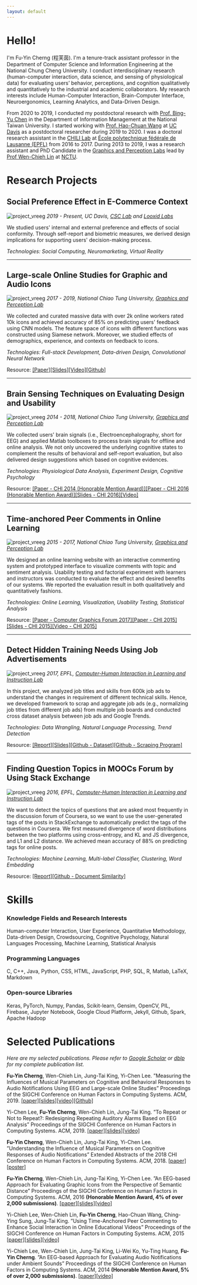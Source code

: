 ```yaml
---
layout: default
---
```


# Hello!
I'm Fu-Yin Cherng (程芙茵). I'm a tenure-track assistant professor in the Department of Computer Science and Information Engineering at the National Chung Cheng University. I conduct interdisciplinary research (human-computer interaction, data science, and sensing of physiological data) for evaluating users’ behavior, perceptions, and cognition qualitatively and quantitatively to the industrial and academic collaborators. My research interests include Human-Computer Interaction, Brain-Computer Interface, Neuroergonomics, Learning Analytics, and Data-Driven Design.


From 2020 to 2019, I conducted my postdoctoral research with [Prof. Bing-Yu Chen](http://graphics.im.ntu.edu.tw/~robin/) in the Department of Information Management at the National Taiwan University. I started working with [Prof. Hao-Chuan Wang](http://www.haochuanwang.info/) at [UC Davis](https://www.ucdavis.edu/) as a postdoctoral researcher during 2019 to 2020. I was a doctoral research assistant in the [CHILI Lab](https://www.epfl.ch/labs/chili/) at [École polytechnique fédérale de Lausanne (EPFL)](https://www.epfl.ch/en/home/) from 2016 to 2017. During 2013 to 2019, I was a research assistant and PhD Candidate in the [Graphics and Perception Labs](https://gpl.cs.nctu.edu.tw) lead by [Prof Wen-Chieh Lin](https://gpl.cs.nctu.edu.tw/Steve-Lin/) at [NCTU](https://www.nctu.edu.tw/).

# Research Projects
## Social Preference Effect in E-Commerce Context
![project_vreeg](assets/img/Pro_vreeg.png)
_2019 - Present, UC Davis, [CSC Lab](http://www.haochuanwang.info/) and [Looxid Labs](https://looxidlabs.com/mobile-home/)_

We studied users' internal and external preference and effects of social conformity. Through self-report and biometric measures, we derived design implications for supporting users' decision-making process.

_Technologies: Social Computing, Neuromarketing, Virtual Reality_

******

## Large-scale Online Studies for Graphic and Audio Icons
![project_vreeg](assets/img/Pro_LargeScale.png)
_2017 - 2019, National Chiao Tung University, [Graphics and Perception Lab](https://gpl.cs.nctu.edu.tw)_

We collected and curated massive data with over 2k online workers rated 10k icons and achieved accuracy of 85% on predicting users' feedback using CNN models. The feature space of icons with different functions was constructed using Siamese network. Moreover, we studied effects of demographics, experience, and contexts on feedback to icons.

_Technologies: Full-stack Development, Data-driven Design, Convolutional Neural Network_

Resource: [[Paper]](https://dl.acm.org/citation.cfm?id=3300639)[[Slides]](docs/CHI19_MusicalParameters.pdf)[[Video]](https://www.youtube.com/watch?v=_uW_ibwi3Qs)[[Github]](https://github.com/FuyinCherng/CHI18_EEGAudioNoti)

******

## Brain Sensing Techniques on Evaluating Design and Usability
![project_vreeg](assets/img/Pro_EEGIcon.png)
_2014 - 2018, National Chiao Tung University, [Graphics and Perception Lab](https://gpl.cs.nctu.edu.tw)_

We collected users' brain signals (i.e., Electroencephalography, short for EEG) and applied Matlab toolboxes to process brain signals for offline and online analysis.
We not only uncovered the underlying cognitive states to complement the results of behavioral and self-report evaluation, but also delivered design suggestions which based on cognitive evidences.

_Technologies: Physiological Data Analysis, Experiment Design, Cognitive Psychology_

Resource: [[Paper - CHI 2014 (Honorable Mention Award)]](https://dl.acm.org/citation.cfm?id=2557076)[[Paper - CHI 2016 (Honorable Mention Award)]](https://dl.acm.org/citation.cfm?id=2858133)[[Slides - CHI 2016]](docs/CHI2016_slides.pdf)[[Video]](https://www.youtube.com/watch?v=ElV_1hyAsm8)

******

## Time-anchored Peer Comments in Online Learning
![project_vreeg](assets/img/Pro_Taping.png)
_2015 - 2017, National Chiao Tung University, [Graphics and Perception Lab](https://gpl.cs.nctu.edu.tw)_

We designed an online learning website with an interactive commenting system and prototyped interface to visualize comments with topic and sentiment analysis. Usability testing and factorial experiment with learners and instructors was conducted to evaluate the effect and desired benefits of our systems. We reported the evaluation result in both qualitatively and quantitatively fashions.

_Technologies: Online Learning, Visualization, Usability Testing, Statistical Analysis_

Resource: [[Paper - Computer Graphics Forum 2017]](https://onlinelibrary.wiley.com/doi/abs/10.1111/cgf.13280)[[Paper - CHI 2015]](https://dl.acm.org/citation.cfm?id=2702349)[[Slides - CHI 2015]](docs/CHI2015_slides.pdf)[[Video - CHI 2015]](https://www.youtube.com/watch?v=X34Xp8NY7dM)

******

## Detect Hidden Training Needs Using Job Advertisements
![project_vreeg](assets/img/Pro_TraningNeeds.png)
_2017, EPFL, [Computer-Human Interaction in Learning and Instruction Lab](https://www.epfl.ch/labs/chili/)_

In this project, we analyzed job titles and skills from 600k job ads to understand the changes in requirement of different technical skills.
Hence, we developed framework to scrap and aggregate job ads (e.g., normalizing job titles from different job ads) from multiple job boards and conducted cross dataset analysis between job ads and Google Trends.

_Technologies: Data Wrangling, Natural Language Processing, Trend Detection_

Resource: [[Report]](docs/JobAdsAnalysis_report.pdf)[[Slides]](docs/DualT_advisory_FuyinCherng.pdf)[[Github - Dataset]](https://github.com/FuyinCherng/Job-Ads-Analysis)[[Github - Scraping Program]](https://github.com/FuyinCherng/job-ads-scrap)

******

## Finding Question Topics in MOOCs Forum by Using Stack Exchange
![project_vreeg](assets/img/Pro_Tags.png)
_2016, EPFL, [Computer-Human Interaction in Learning and Instruction Lab](https://www.epfl.ch/labs/chili/)_

We want to detect the topics of questions that are asked most frequently in the discussion forum of Coursera, so we want to use the user-generated tags of the posts in StackExchange to automatically predict the tags of the questions in Coursera.
We first measured divergence of word distributions between the two platforms using cross-entropy, and KL and JS divergence, and L1 and L2 distance. We achieved mean accuracy of 88% on predicting tags for online posts.

_Technologies: Machine Learning, Multi-label Classifier, Clustering, Word Embedding_

Resource: [[Report]](docs/2016Fall_semesterProject.pdf)[[Github - Document Similarity]](https://github.com/FuyinCherng/doc-similarity)


# Skills
### Knowledge Fields and Research Interests
Human-computer Interaction, User Experience, Quantitative Methodology, Data-driven Design, Crowdsourcing, Cognitive Psychology, Natural Languages Processing, Machine Learning, Statistical Analysis

### Programming Languages
C, C++, Java, Python, CSS, HTML, JavaScript, PHP, SQL, R, Matlab, LaTeX, Markdown

### Open-source Libraries
Keras, PyTorch, Numpy, Pandas, Scikit-learn, Gensim, OpenCV, PIL, Firebase, Jupyter Notebook, Google Cloud Platform, Jekyll, Github, Spark, Apache Hadoop

# Selected Publications
_Here are my selected publications. Please refer to [Google Scholar](https://scholar.google.com.hk/citations?user=RNihHkMAAAAJ&hl=zh-TW) or [dblp](https://dblp.org/pers/c/Cherng:Fu=Yin.html) for my complete publication list._

**Fu-Yin Cherng**, Wen-Chieh Lin, Jung-Tai King, Yi-Chen Lee. ”Measuring the Influences of Musical Parameters on Cognitive and Behavioral Responses to Audio Notifications Using EEG and Large-scale Online Studies” Proceedings of the SIGCHI Conference on Human Factors in Computing Systems. ACM, 2019. [[paper]](https://dl.acm.org/citation.cfm?id=3300639)[[slides]](docs/CHI19_MusicalParameters.pdf)[[video]](https://www.youtube.com/watch?v=_uW_ibwi3Qs)[[Github]](https://github.com/FuyinCherng/CHI18_EEGAudioNoti)

Yi-Chen Lee, **Fu-Yin Cherng**, Wen-Chieh Lin, Jung-Tai King. ”To Repeat or Not to Repeat?: Redesigning Repeating Auditory Alarms Based on EEG Analysis” Proceedings of the SIGCHI Conference on Human Factors in Computing Systems. ACM, 2019. [[paper]](https://dl.acm.org/citation.cfm?id=3300743)[[slides]](docs/CHI19_Repeat.pdf)[[video]](https://www.youtube.com/watch?v=_01LNc2w3XU)

**Fu-Yin Cherng**, Wen-Chieh Lin, Jung-Tai King, Yi-Chen Lee. ”Understanding the Influence of Musical Parameters on Cognitive Responses of Audio Notifications” Extended Abstracts of the 2018 CHI Conference on Human Factors in Computing Systems. ACM, 2018. [[paper]](https://dl.acm.org/citation.cfm?id=3188572)[[poster]](docs/poster_LBW18_final.pdf)

**Fu-Yin Cherng**, Wen-Chieh Lin, Jung-Tai King, Yi-Chen Lee. ”An EEG-based Approach for Evaluating Graphic Icons from the Perspective of Semantic Distance” Proceedings of the SIGCHI Conference on Human Factors in Computing Systems. ACM, 2016 **(Honorable Mention Award, 4% of over 2,000 submissions)**. [[paper]](https://dl.acm.org/citation.cfm?id=2858133)[[slides]](docs/CHI2016_slides.pdf)[[video]](https://www.youtube.com/watch?v=ElV_1hyAsm8)

Yi-Chieh Lee, Wen-Chieh Lin, **Fu-Yin Cherng**, Hao-Chuan Wang, Ching-Ying Sung, Jung-Tai King. ”Using Time-Anchored Peer Commenting to Enhance Social Interaction in Online Educational Videos” Proceedings of the SIGCHI Conference on Human Factors in Computing Systems. ACM, 2015 [[paper]](https://dl.acm.org/citation.cfm?id=2702349)[[slides]](docs/CHI2015_slides.pdf)[[video]](https://www.youtube.com/watch?v=X34Xp8NY7dM)

Yi-Chieh Lee, Wen-Chieh Lin, Jung-Tai King, Li-Wei Ko, Yu-Ting Huang, **Fu-Yin Cherng**. ”An EEG-based Approach for Evaluating Audio Notifications under Ambient Sounds” Proceedings of the SIGCHI Conference on Human Factors in Computing Systems. ACM, 2014 **(Honorable Mention Award, 5% of over 2,000 submissions)**. [[paper]](https://dl.acm.org/citation.cfm?id=2557076)[[video]](https://www.youtube.com/watch?v=XkH5CWVpvws)

